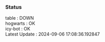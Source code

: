 ### Status


table : DOWN  
hogwarts : OK  
icy-bot : OK  
Latest Update : 2024-09-06 17:08:36.192847
